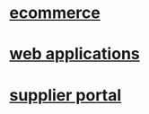 
# [ecommerce](/ecommerce/index.md)

# [web applications](/webapps/index.md)

# [supplier portal](/supplierportal/pages/introduction.md)

